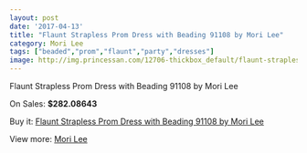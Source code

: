 ```yaml
---
layout: post
date: '2017-04-13'
title: "Flaunt Strapless Prom Dress with Beading 91108 by Mori Lee"
category: Mori Lee
tags: ["beaded","prom","flaunt","party","dresses"]
image: http://img.princessan.com/12706-thickbox_default/flaunt-strapless-prom-dress-with-beading-91108-by-mori-lee.jpg
---
```

Flaunt Strapless Prom Dress with Beading 91108 by Mori Lee

On Sales: **$282.08643**
<a href="https://www.princessan.com/en/mori-lee/6014-flaunt-strapless-prom-dress-with-beading-91108-by-mori-lee.html"><amp-img layout="responsive" width="600" height="600" src="//img.princessan.com/12706-thickbox_default/flaunt-strapless-prom-dress-with-beading-91108-by-mori-lee.jpg" alt="Flaunt Strapless Prom Dress with Beading 91108 by Mori Lee 0" /></a>
<a href="https://www.princessan.com/en/mori-lee/6014-flaunt-strapless-prom-dress-with-beading-91108-by-mori-lee.html"><amp-img layout="responsive" width="600" height="600" src="//img.princessan.com/12707-thickbox_default/flaunt-strapless-prom-dress-with-beading-91108-by-mori-lee.jpg" alt="Flaunt Strapless Prom Dress with Beading 91108 by Mori Lee 1" /></a>

Buy it: [Flaunt Strapless Prom Dress with Beading 91108 by Mori Lee](https://www.princessan.com/en/mori-lee/6014-flaunt-strapless-prom-dress-with-beading-91108-by-mori-lee.html "Flaunt Strapless Prom Dress with Beading 91108 by Mori Lee")

View more: [Mori Lee](https://www.princessan.com/en/46-mori-lee "Mori Lee")